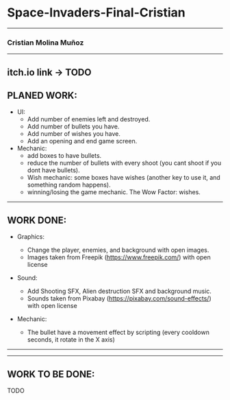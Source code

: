 # Space-Invaders-Final-Cristian

-----
### Cristian Molina Muñoz
-----

## itch.io link -> TODO

## PLANED WORK:

- UI: 
    - Add number of enemies left and destroyed.
    - Add number of bullets you have.
    - Add number of wishes you have.
    - Add an opening and end game screen.
- Mechanic:
    - add boxes to have bullets.
    - reduce the number of bullets with every shoot (you cant shoot if you dont have bullets).
    - Wish mechanic: some boxes have wishes (another key to use it, and something random happens).
    - winning/losing the game mechanic.
The Wow Factor: wishes.


-----

## WORK DONE:

- Graphics: 
    - Change the player, enemies, and background with open images.
    - Images taken from Freepik (https://www.freepik.com/) with open license

- Sound: 
    - Add Shooting SFX, Alien destruction SFX and background music.
    - Sounds taken from Pixabay (https://pixabay.com/sound-effects/)  with open license

- Mechanic:
    - The bullet have a movement effect by scripting (every cooldown seconds, it rotate in the X axis)

-----
<!-- ## Gameplay images:

### Initial state of the game
![Initial state of the game](https://github.com/crismo04/TicTacToe-Final-Cristian/blob/main/Assets/Screenshots/Start.png)

### Middle state of the game (Gameplay)
![Middle state of the game](https://github.com/crismo04/TicTacToe-Final-Cristian/blob/main/Assets/Screenshots/GamePlay.png)

### Endgame screen
![Endgame screen](https://github.com/crismo04/TicTacToe-Final-Cristian/blob/main/Assets/Screenshots/WinScreen.png) 
-->

-----
## WORK TO BE DONE:
TODO